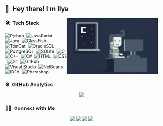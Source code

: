 ## 👋 &nbsp;Hey there! I'm Ilya

<img alt="Night Coding" src="https://raw.githubusercontent.com/AVS1508/AVS1508/master/assets/Night-Coding.gif" align="right"/>

### 🛠 &nbsp;Tech Stack

![Python](https://img.shields.io/badge/-Python-05122A?style=flat&logo=python)&nbsp;
![JavaScript](https://img.shields.io/badge/-JavaScript-05122A?style=flat&logo=javascript)&nbsp;
![Java](https://img.shields.io/badge/-Java-05122A?style=flat&logo=Java&logoColor=FFA518)&nbsp;
![GlassFish](https://img.shields.io/badge/-GlassFish-05122A?style=flat&logo=glassfish&logoColor=FFA518)&nbsp;
![TomCat](https://img.shields.io/badge/-TomCat-05122A?style=flat&logo=apachetomcat&logoColor=FFA518)&nbsp;
![OracleSQL](https://img.shields.io/badge/-Oracle%20SQL-05122A?style=flat&logo=oracle&logoColor=A8B9CC)&nbsp;
![PostgreSQL](https://img.shields.io/badge/-PostgreSQL-05122A?style=flat&logo=postgresql&logoColor=A8B9CC)&nbsp;
![SQLite](https://img.shields.io/badge/-SQLite-05122A?style=flat&logo=sqlite&logoColor=A8B9CC)&nbsp;
![C](https://img.shields.io/badge/-C-05122A?style=flat&logo=C&logoColor=A8B9CC)&nbsp;
![C++](https://img.shields.io/badge/-C++-05122A?style=flat&logo=C%2B%2B&logoColor=00599C)&nbsp;
![C#](https://img.shields.io/badge/-C%20Sharp-05122A?style=flat&logo=csharp&logoColor=00599C)&nbsp;
![HTML](https://img.shields.io/badge/-HTML-05122A?style=flat&logo=HTML5)&nbsp;
![CSS](https://img.shields.io/badge/-CSS-05122A?style=flat&logo=CSS3&logoColor=1572B6)&nbsp;
![Git](https://img.shields.io/badge/-Git-05122A?style=flat&logo=git)&nbsp;
![GitHub](https://img.shields.io/badge/-GitHub-05122A?style=flat&logo=github)&nbsp;
![Visual Studio](https://img.shields.io/badge/-Visual%20Studio-05122A?style=flat&logo=visual-studio&logoColor=007ACC)&nbsp;
![NetBeans](https://img.shields.io/badge/-NetBeans-05122A?style=flat&logo=apachenetbeanside&logoColor=2C2255)&nbsp;
![IDEA](https://img.shields.io/badge/-Intellij%20Idea-05122A?style=flat&logo=intellijidea&logoColor=2C2255)&nbsp;
![Photoshop](https://img.shields.io/badge/-Photoshop-05122A?style=flat&logo=adobe-photoshop)&nbsp;

### ⚙️ &nbsp;GitHub Analytics

<p align="center">
<a href="https://github.com/SirlLizz">
  <img height="180em" src="https://github-readme-stats-eight-theta.vercel.app/api/top-langs/?username=SirlLizz&layout=compact&langs_count=8&theme=algolia"/>
</a>
</p>

### 🤝🏻 &nbsp;Connect with Me

<p align="center">
<a href="https://t.me/sirllizz"><img src="https://img.shields.io/badge/-CallNum-3423A6?style=flat&logo=Telegram&logoColor=white"/></a>
<a href="https://vk.com/moisey_ko"><img src="https://img.shields.io/badge/-Ilya%20Moiseev-0077B5?style=flat&logo=Vk&logoColor=white"/></a>
<a href="mailto:sleepvalera@gmail.com"><img src="https://img.shields.io/badge/-sleepvalera@gmail.com-D14836?style=flat&logo=Gmail&logoColor=white"/></a>
<a href="https://instagram.com/ilya_moisey_ko"><img src="https://img.shields.io/badge/-ilya__moisey__ko-E4405F?style=flat&logo=Instagram&logoColor=white"/></a>
</p>
